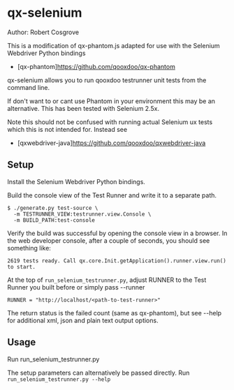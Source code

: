 # qx-selenium

Author: Robert Cosgrove


This is a modification of qx-phantom.js adapted for use with the Selenium Webdriver Python bindings
 * [qx-phantom]https://github.com/qooxdoo/qx-phantom

qx-selenium allows you to run qooxdoo testrunner unit tests from the command line.

If don't want to or cant use Phantom in your environment this may be an alternative.  This has been tested with Selenium 2.5x.

Note this should not be confused with running actual Selenium ux tests which this is not intended for. Instead see
 * [qxwebdriver-java]https://github.com/qooxdoo/qxwebdriver-java

## Setup

Install the Selenium Webdriver Python bindings.


Build the console view of the Test Runner and write it to a separate path.

    $ ./generate.py test-source \
      -m TESTRUNNER_VIEW:testrunner.view.Console \
      -m BUILD_PATH:test-console

Verify the build was successful by opening the console view in a browser. In the web developer console, after a couple of seconds, you should see something like:

    2619 tests ready. Call qx.core.Init.getApplication().runner.view.run() to start.

At the top of ``run_selenium_testrunner.py``, adjust RUNNER to the Test Runner you built before or simply pass --runner

    RUNNER = "http://localhost/<path-to-test-runner>" 

The return status is the failed count (same as qx-phantom), but see --help for additional xml, json and plain text output options.


## Usage

Run run_selenium_testrunner.py

The setup parameters can alternatively be passed directly. Run ``run_selenium_testrunner.py --help``